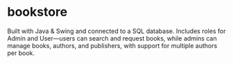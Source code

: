 # bookstore
 Built with Java &amp; Swing and connected to a SQL database. Includes roles for Admin and User—users can search and request books, while admins can manage books, authors, and publishers, with support for multiple authors per book.
